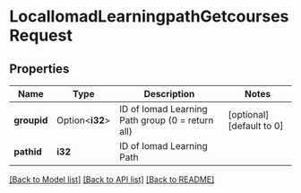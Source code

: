 # LocalIomadLearningpathGetcoursesRequest

## Properties

Name | Type | Description | Notes
------------ | ------------- | ------------- | -------------
**groupid** | Option<**i32**> | ID of Iomad Learning Path group (0 = return all) | [optional][default to 0]
**pathid** | **i32** | ID of Iomad Learning Path | 

[[Back to Model list]](../README.md#documentation-for-models) [[Back to API list]](../README.md#documentation-for-api-endpoints) [[Back to README]](../README.md)


